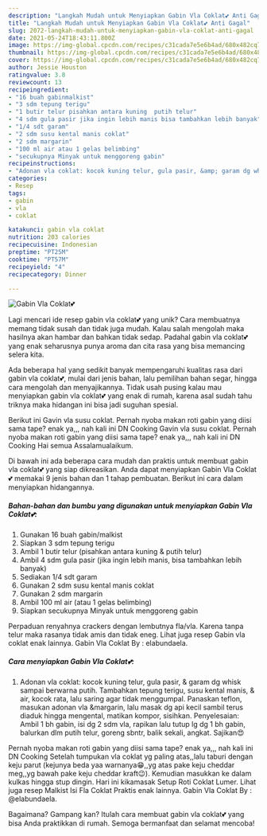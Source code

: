 ```yaml
---
description: "Langkah Mudah untuk Menyiapkan Gabin Vla Coklat💕 Anti Gagal"
title: "Langkah Mudah untuk Menyiapkan Gabin Vla Coklat💕 Anti Gagal"
slug: 2072-langkah-mudah-untuk-menyiapkan-gabin-vla-coklat-anti-gagal
date: 2021-05-24T18:43:11.800Z
image: https://img-global.cpcdn.com/recipes/c31cada7e5e6b4ad/680x482cq70/gabin-vla-coklat-foto-resep-utama.jpg
thumbnail: https://img-global.cpcdn.com/recipes/c31cada7e5e6b4ad/680x482cq70/gabin-vla-coklat-foto-resep-utama.jpg
cover: https://img-global.cpcdn.com/recipes/c31cada7e5e6b4ad/680x482cq70/gabin-vla-coklat-foto-resep-utama.jpg
author: Jessie Houston
ratingvalue: 3.8
reviewcount: 13
recipeingredient:
- "16 buah gabinmalkist"
- "3 sdm tepung terigu"
- "1 butir telur pisahkan antara kuning  putih telur"
- "4 sdm gula pasir jika ingin lebih manis bisa tambahkan lebih banyak"
- "1/4 sdt garam"
- "2 sdm susu kental manis coklat"
- "2 sdm margarin"
- "100 ml air atau 1 gelas belimbing"
- "secukupnya Minyak untuk menggoreng gabin"
recipeinstructions:
- "Adonan vla coklat: kocok kuning telur, gula pasir, &amp; garam dg whisk sampai berwarna putih. Tambahkan tepung terigu, susu kental manis, &amp; air, kocok rata, lalu saring agar tidak menggumpal. Panaskan teflon, masukan adonan vla &amp;margarin, lalu masak dg api kecil sambil terus diaduk hingga mengental, matikan kompor, sisihkan. Penyelesaian: Ambil 1 bh gabin, isi dg 2 sdm vla, rapikan lalu tutup lg dg 1 bh gabin, balurkan dlm putih telur, goreng sbntr, balik sekali, angkat. Sajikan😍"
categories:
- Resep
tags:
- gabin
- vla
- coklat

katakunci: gabin vla coklat 
nutrition: 203 calories
recipecuisine: Indonesian
preptime: "PT25M"
cooktime: "PT57M"
recipeyield: "4"
recipecategory: Dinner

---
```



![Gabin Vla Coklat💕](https://img-global.cpcdn.com/recipes/c31cada7e5e6b4ad/680x482cq70/gabin-vla-coklat-foto-resep-utama.jpg)

Lagi mencari ide resep gabin vla coklat💕 yang unik? Cara membuatnya memang tidak susah dan tidak juga mudah. Kalau salah mengolah maka hasilnya akan hambar dan bahkan tidak sedap. Padahal gabin vla coklat💕 yang enak seharusnya punya aroma dan cita rasa yang bisa memancing selera kita.

Ada beberapa hal yang sedikit banyak mempengaruhi kualitas rasa dari gabin vla coklat💕, mulai dari jenis bahan, lalu pemilihan bahan segar, hingga cara mengolah dan menyajikannya. Tidak usah pusing kalau mau menyiapkan gabin vla coklat💕 yang enak di rumah, karena asal sudah tahu triknya maka hidangan ini bisa jadi suguhan spesial.

Berikut ini Gavin vla susu coklat. Pernah nyoba makan roti gabin yang diisi sama tape? enak ya,,, nah kali ini DN Cooking Gavin vla susu coklat. Pernah nyoba makan roti gabin yang diisi sama tape? enak ya,,, nah kali ini DN Cooking Hai semua Assalamualaikum.


Di bawah ini ada beberapa cara mudah dan praktis untuk membuat gabin vla coklat💕 yang siap dikreasikan. Anda dapat menyiapkan Gabin Vla Coklat💕 memakai 9 jenis bahan dan 1 tahap pembuatan. Berikut ini cara dalam menyiapkan hidangannya.

<!--inarticleads1-->

##### Bahan-bahan dan bumbu yang digunakan untuk menyiapkan Gabin Vla Coklat💕:

1. Gunakan 16 buah gabin/malkist
1. Siapkan 3 sdm tepung terigu
1. Ambil 1 butir telur (pisahkan antara kuning &amp; putih telur)
1. Ambil 4 sdm gula pasir (jika ingin lebih manis, bisa tambahkan lebih banyak)
1. Sediakan 1/4 sdt garam
1. Gunakan 2 sdm susu kental manis coklat
1. Gunakan 2 sdm margarin
1. Ambil 100 ml air (atau 1 gelas belimbing)
1. Siapkan secukupnya Minyak untuk menggoreng gabin


Perpaduan renyahnya crackers dengan lembutnya fla/vla. Karena tanpa telur maka rasanya tidak amis dan tidak eneg. Lihat juga resep Gabin vla coklat enak lainnya. Gabin Vla Coklat By : elabundaela. 

<!--inarticleads2-->

##### Cara menyiapkan Gabin Vla Coklat💕:

1. Adonan vla coklat: kocok kuning telur, gula pasir, &amp; garam dg whisk sampai berwarna putih. Tambahkan tepung terigu, susu kental manis, &amp; air, kocok rata, lalu saring agar tidak menggumpal. Panaskan teflon, masukan adonan vla &amp;margarin, lalu masak dg api kecil sambil terus diaduk hingga mengental, matikan kompor, sisihkan. Penyelesaian: Ambil 1 bh gabin, isi dg 2 sdm vla, rapikan lalu tutup lg dg 1 bh gabin, balurkan dlm putih telur, goreng sbntr, balik sekali, angkat. Sajikan😍


Pernah nyoba makan roti gabin yang diisi sama tape? enak ya,,, nah kali ini DN Cooking Setelah tumpukan vla coklat yg paling atas,,lalu taburi dengan keju parut (kejunya beda yaa warnanya😁,,yg atas pake keju cheddar meg,,yg bawah pake keju cheddar kraft😉). Kemudian masukkan ke dalam kulkas hingga stup dingin. Hari ini kikamasak Setup Roti Coklat Lumer. Lihat juga resep Malkist Isi Fla Coklat Praktis enak lainnya. Gabin Vla Coklat By : @elabundaela. 

Bagaimana? Gampang kan? Itulah cara membuat gabin vla coklat💕 yang bisa Anda praktikkan di rumah. Semoga bermanfaat dan selamat mencoba!
